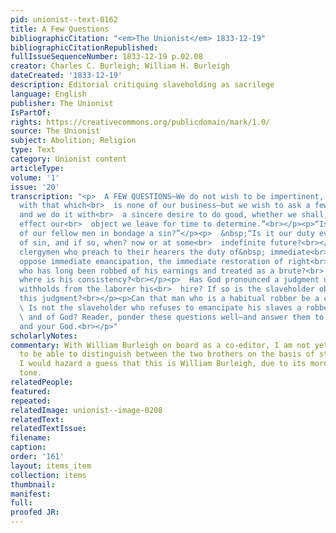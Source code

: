 ```yaml
---
pid: unionist--text-0162
title: A Few Questions
bibliographicCitation: "<em>The Unionist</em> 1833-12-19"
bibliographicCitationRepublished: 
fullIssueSequenceNumber: 1833-12-19 p.02.08
creator: Charles C. Burleigh; William H. Burleigh
dateCreated: '1833-12-19'
description: Editorial critiquing slaveholding as sacrilege
language: English
publisher: The Unionist
IsPartOf: 
rights: https://creativecommons.org/publicdomain/mark/1.0/
source: The Unionist
subject: Abolition; Religion
type: Text
category: Unionist content
articleType: 
volume: '1'
issue: '20'
transcription: "<p>  A FEW QUESTIONS—We do not wish to be impertinent, nor meddle
  with that which<br>  is none of our business—but we wish to ask a few questions,
  and we do it with<br>  a sincere desire to do good, whether we shall, to any extent,
  effect our<br>  object we leave for time to determine.”<br></p><p>“Is the holding
  of our fellow men in bondage a sin?”</p><p>  &nbsp;“Is it our duty ever to repent
  of sin, and if so, when? now or at some<br>  indefinite future?<br></p><p>  Do any
  clergymen who preach to their hearers the duty of&nbsp; immediate<br>  repentence
  oppose immediate emancipation, the immediate restoration of right<br>  to the slave
  who has long been robbed of his earnings and treated as a brute?<br>  and if so
  where is his consistency?<br></p><p>  Has God pronounced a judgment upon him who
  withholds from the laborer his<br>  hire? If so is the slaveholder obnoxious to
  this judgment?<br></p><p>Can that man who is a habitual robber be a christian?</p><p>
  \ Is not the slaveholder who refuses to emancipate his slaves a robber of man<br>
  \ and of God? Reader, ponder these questions well—and answer them to your<br>  conscience
  and your God.<br></p>"
scholarlyNotes: 
commentary: With William Burleigh on board as a co-editor, I am not yet in a position
  to be able to distinguish between the two brothers on the basis of style. However,
  I would hazard a guess that this is William Burleigh, due to its more religiously-inflected
  tone.
relatedPeople: 
featured: 
repeated: 
relatedImage: unionist--image-0208
relatedText: 
relatedTextIssue: 
filename: 
caption: 
order: '161'
layout: items_item
collection: items
thumbnail: 
manifest: 
full: 
proofed JR: 
---
```

